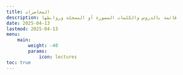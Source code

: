```yaml
---
title: المحاضرات
description: قائمة بالدروس والكلمات المصورة أو المسجلة وروابطها
date: 2025-04-13
lastmod: 2025-04-13
menu:
    main: 
        weight: -40
        params:
            icon: lectures
toc: true
---
```

